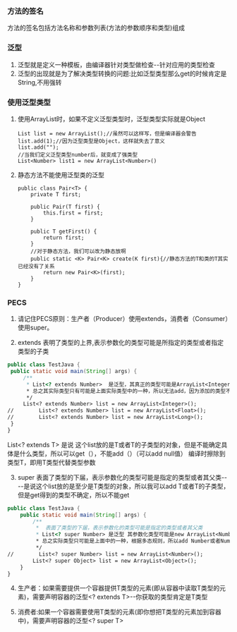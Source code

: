 ### 方法的签名

方法的签名包括方法名称和参数列表(方法的参数顺序和类型)组成

### 泛型

1. 泛型就是定义一种模板，由编译器针对类型做检查--针对应用的类型检查
2. 泛型的出现就是为了解决类型转换的问题:比如泛型类型<String>那么get的时候肯定是String,不用强转

### 使用泛型类型

1. 使用ArrayList时，如果不定义泛型类型时，泛型类型实际就是Object


   ```
   List list = new ArrayList();//虽然可以这样写，但是编译器会警告
   list.add(1);//因为泛型类型是Object，这样就失去了意义
   list.add("");
   //当我们定义泛型类型number后，就变成了强类型
   List<Number> list1 = new ArrayList<Number>()
   ```

2. 静态方法不能使用泛型类的泛型

   ```
   public class Pair<T> {
       private T first;
   
       public Pair(T first) {
           this.first = first;
       }
   
       public T getFirst() {
           return first;
       }
       //对于静态方法，我们可以改为静态放啊
       public static <K> Pair<K> create(K first){//静态方法的T和类的T其实已经没有了关系
           return new Pair<K>(first);
       }
   }
   ```

### PECS

1. 请记住PECS原则：生产者（Producer）使用extends，消费者（Consumer）使用super。

2. <? extends> extends 表明了类型的上界,表示参数化的类型可能是所指定的类型或者指定类型的子类

```java
public class TestJava {
 public static void main(String[] args) {
     /**
      * List<? extends Number>  是泛型，其真正的类型可能是ArrayList<Integer>、new ArrayList<Float>或者new ArrayList<Long>或者其他Number的子类
      * 总之其实际类型只有可能是上面实际类型中的一种，所以无法add，因为添加的类型不确定，但是可以get因为取到的类型肯定是Number类型
      */
     List<? extends Number> list = new ArrayList<Integer>();
//        List<? extends Number> list = new ArrayList<Float>();
//        List<? extends Number> list = new ArrayList<Long>();
 }
}
```

   List<? extends T> 是说 这个list放的是T或者T的子类型的对象，但是不能确定具体是什么类型，所以可以get（），不能add（）（可以add null值）
   编译时擦除到类型T，即用T类型代替类型参数

3. <? super> super 表面了类型的下届，表示参数化的类型可能是指定的类型或者其父类----是说这个list放的是至少是T类型的对象，所以我可以add T或者T的子类型，但是get得到的类型不确定，所以不能get

```java
public class TestJava {
    public static void main(String[] args) {
        /**
         *  表面了类型的下届，表示参数化的类型可能是指定的类型或者其父类
         * List<? super Number> 是泛型 其参数化类型可能是new ArrayList<Number>或者new ArrayList<Object>()
         * 总之实际类型只可能是上面中的一种，根据多态规则，所以add Number或者Number的子类型的数据肯定没问题，但是get就不确定是什么类型
         */
//        List<? super Number> list = new ArrayList<Number>();
        List<? super Object> list = new ArrayList<Object>();
    }
}
```

4. 生产者：如果需要提供一个容器提供T类型的元素(即从容器中读取T类型的元素)，需要声明容器的泛型<? extends T>--你获取的类型肯定是T类型

5. 消费者:如果一个容器需要使用T类型的元素(即你想把T类型的元素加到容器中)，需要声明容器的泛型<? super T>